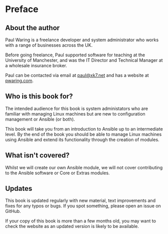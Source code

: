 # Preface

## About the author

Paul Waring is a freelance developer and system administrator who works with a
range of businesses across the UK.

Before going freelance, Paul supported software for teaching at the University
of Manchester, and was the IT Director and Technical Manager at a wholesale
insurance broker.

Paul can be contacted via email at [paul@xk7.net](mailto:paul@xk7.net) and has
a website at [pwaring.com](https://www.pwaring.com).

## Who is this book for?

The intended audience for this book is system administators who are familiar
with managing Linux machines but are new to configuration management or Ansible
(or both).

This book will take you from an introduction to Ansible up to an intermediate
level. By the end of the book you should be able to manage Linux machines using
Ansible and extend its functionality through the creation of modules.

## What isn't covered?

Whilst we will create our own Ansible module, we will not cover contributing to
the Ansible software or Core or Extras modules.

## Updates

This book is updated regularly with new material, text improvements and fixes
for any typos or bugs. If you spot something, please open an issue on GitHub.

If your copy of this book is more than a few months old, you may want to check
the website as an updated version is likely to be available.

